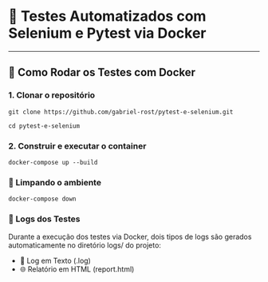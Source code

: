 # 🧪 Testes Automatizados com Selenium e Pytest via Docker

---

## 🚀 Como Rodar os Testes com Docker

### 1. Clonar o repositório
```
git clone https://github.com/gabriel-rost/pytest-e-selenium.git
```
```
cd pytest-e-selenium
```
### 2. Construir e executar o container
```
docker-compose up --build
```
### 🧹 Limpando o ambiente
```
docker-compose down
```
### 📝 Logs dos Testes
Durante a execução dos testes via Docker, dois tipos de logs são gerados automaticamente no diretório logs/ do projeto:
* 📄 Log em Texto (.log)
* 🌐 Relatório em HTML (report.html)
